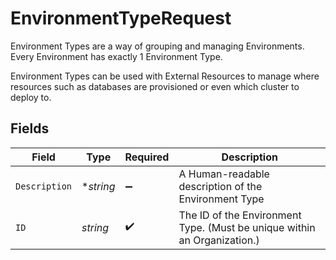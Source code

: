 # EnvironmentTypeRequest

Environment Types are a way of grouping and managing Environments. Every Environment has exactly 1 Environment Type.

Environment Types can be used with External Resources to manage where resources such as databases are provisioned or even which cluster to deploy to.


## Fields

| Field                                                                    | Type                                                                     | Required                                                                 | Description                                                              |
| ------------------------------------------------------------------------ | ------------------------------------------------------------------------ | ------------------------------------------------------------------------ | ------------------------------------------------------------------------ |
| `Description`                                                            | **string*                                                                | :heavy_minus_sign:                                                       | A Human-readable description of the Environment Type                     |
| `ID`                                                                     | *string*                                                                 | :heavy_check_mark:                                                       | The ID of the Environment Type. (Must be unique within an Organization.) |